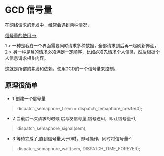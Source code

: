 # GCD 信号量
在网络请求的开发中，经常会遇到两种情况，  

[信号量的使用--> ](https://github.com/AlexanderYeah/SKNetMultiThreadWorkSpace/blob/master/Code3/SKNetDemo/SKNetDemo/ViewController.m)

1 > 一种是我在一个界面需要同时请求多种数据，全部请求到后再一起刷新界面。  
2 > 另一种是我的请求必须满足一定顺序，比如必须先请求个人信息，然后根据个人信息请求相关内容。

这就是所谓的并发和依赖，使用GCD的一个信号量来控制。
## 原理很简单
* 1  创建一个信号量
 
> dispatch_semaphore_t sem = dispatch_semaphore_create(0);  


* 2 当最后一次请求的时候 后再发信号量,信号通知，即让信号量+1,

> dispatch_semaphore_signal(sem);  


* 3 等待完成了,直到信号量大于0时，即可操作，同时将信号量-1

> dispatch_semaphore_wait(sem, DISPATCH_TIME_FOREVER);
